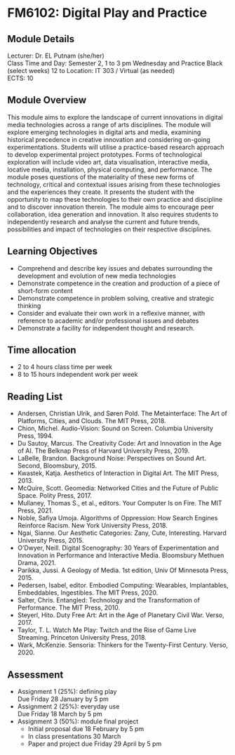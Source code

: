 # FM6102: Digital Play and Practice

## Module Details

Lecturer: Dr. EL Putnam (she/her)  
Class Time and Day: Semester 2, 1 to 3 pm Wednesday  and Practice Black (select weeks) 12 to
Location: IT 303 / Virtual (as needed)  
ECTS: 10

## Module Overview

This module aims to explore the landscape of current innovations in digital media technologies across a range of arts disciplines. The module will explore emerging technologies in digital arts and media, examining historical precedence in creative innovation and considering on-going experimentations. Students will utilise a practice-based research approach to develop experimental project prototypes. Forms of technological exploration will include video art, data visualisation, interactive media, locative media, installation, physical computing, and performance. The module poses questions of the materiality of these new forms of technology, critical and contextual issues arising from these technologies and the experiences they create. It presents the student with the opportunity to map these technologies to their own practice and discipline and to discover innovation therein. The module aims to encourage peer collaboration, idea generation and innovation. It also requires students to independently research and analyse the current and future trends, possibilities and impact of technologies on their respective disciplines.

## Learning Objectives

- Comprehend and describe key issues and debates surrounding the development and evolution of new media technologies
- Demonstrate competence in the creation and production of a piece of short-form content
- Demonstrate competence in problem solving, creative and strategic thinking
- Consider and evaluate their own work in a reflexive manner, with reference to academic and/or professional issues and debates
- Demonstrate a facility for independent thought and research.

## Time allocation

- 2 to 4 hours class time per week
- 8 to 15 hours independent work per week

## Reading List

- Andersen, Christian Ulrik, and Søren Pold. The Metainterface: The Art of Platforms, Cities, and Clouds. The MIT Press, 2018.
- Chion, Michel. Audio-Vision: Sound on Screen. Columbia University Press, 1994.
- Du Sautoy, Marcus. The Creativity Code: Art and Innovation in the Age of AI. The Belknap Press of Harvard University Press, 2019.
- LaBelle, Brandon. Background Noise: Perspectives on Sound Art. Second, Bloomsbury, 2015.
- Kwastek, Katja. Aesthetics of Interaction in Digital Art. The MIT Press, 2013.
- McQuire, Scott. Geomedia: Networked Cities and the Future of Public Space. Polity Press, 2017.
- Mullaney, Thomas S., et al., editors. Your Computer Is on Fire. The MIT Press, 2021.
- Noble, Safiya Umoja. Algorithms of Oppression: How Search Engines Reinforce Racism. New York University Press, 2018.
- Ngai, Sianne. Our Aesthetic Categories: Zany, Cute, Interesting. Harvard University Press, 2015.
- O’Dwyer, Neill. Digital Scenography: 30 Years of Experimentation and Innovation in Performance and Interactive Media. Bloomsbury Methuen Drama, 2021.
- Parikka, Jussi. A Geology of Media. 1st edition, Univ Of Minnesota Press, 2015.
- Pedersen, Isabel, editor. Embodied Computing: Wearables, Implantables, Embeddables, Ingestibles. The MIT Press, 2020.
- Salter, Chris. Entangled: Technology and the Transformation of Performance. The MIT Press, 2010.
- Steyerl, Hito. Duty Free Art: Art in the Age of Planetary Civil War. Verso, 2017.
- Taylor, T. L. Watch Me Play: Twitch and the Rise of Game Live Streaming. Princeton University Press, 2018.
- Wark, McKenzie. Sensoria: Thinkers for the Twenty-First Century. Verso, 2020.

## Assessment

- Assignment 1 (25%): defining play  
Due Friday 28 January by 5 pm
- Assignment 2 (25%): everyday use  
Due Friday 18 March by 5 pm  
- Assignment 3 (50%): module final project  
    - Initial proposal due 18 February by 5 pm
    - In class presentations 30 March
    - Paper and project due Friday 29 April by 5 pm